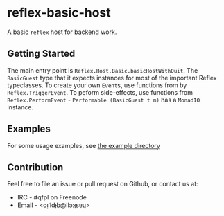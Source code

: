 # reflex-basic-host

A basic `reflex` host for backend work.

## Getting Started

The main entry point is `Reflex.Host.Basic.basicHostWithQuit`. The
`BasicGuest` type that it expects instances for most of the important
Reflex typeclasses. To create your own `Event`s, use functions from by
`Reflex.TriggerEvent`. To peform side-effects, use functions from
`Reflex.PerformEvent` - `Performable (BasicGuest t m)` has a `MonadIO`
instance.

## Examples

For some usage examples, see [the example
directory](https://github.com/qfpl/reflex-basic-host/tree/master/example)

## Contribution

Feel free to file an issue or pull request on Github, or contact us at:

* IRC - #qfpl on Freenode
* Email - <oᴉ˙ldɟb@llǝʞsɐɥ>

